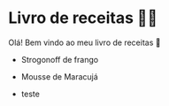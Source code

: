 # Livro de receitas :woman_cook:

Olá! Bem vindo ao meu livro de receitas :raising_hand:

* Strogonoff de frango
* Mousse de Maracujá

* teste
